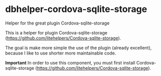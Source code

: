 # dbhelper-cordova-sqlite-storage
Helper for the great plugin Cordova-sqlite-storage

This is a helper for plugin Cordova-sqlite-storage (https://github.com/litehelpers/Cordova-sqlite-storage).

The goal is make more simple the use of the plugin (already excellent), because I like to use shorter more maintainable code.

**Important** In order to use this component, you must first install Cordova-sqlite-storage (https://github.com/litehelpers/Cordova-sqlite-storage).
